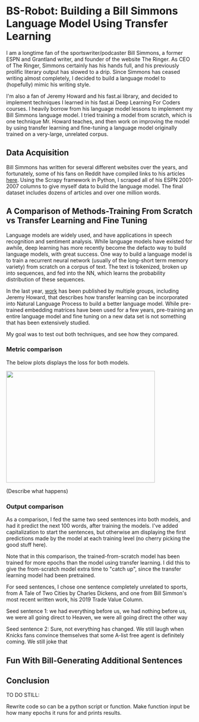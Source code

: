 # BS-Robot: Building a Bill Simmons Language Model Using Transfer Learning

I am a longtime fan of the sportswriter/podcaster Bill Simmons, a former ESPN and Grantland writer, and founder of the website The Ringer.  As CEO of The Ringer, Simmons certainly has his hands full, and his previously prolific literary output has slowed to a drip.  Since Simmons has ceased writing almost completely, I decided to build a language model to (hopefully) mimic his writing style.  

I'm also a fan of Jeremy Howard and his fast.ai library, and decided to implement techniques I learned in his fast.ai Deep Learning For Coders courses.  I heavily borrow from his language model lessons to implement my Bill Simmons language model.  I tried training a model from scratch, which is one technique Mr. Howard teaches, and then work on improving the model by using transfer learning and fine-tuning a language model originally trained on a very-large, unrelated corpus.

## Data Acquisition

Bill Simmons has written for several different websites over the years, and fortunately, some of his fans on Reddit have compiled links to his articles [here](https://www.reddit.com/r/billsimmons/comments/81fupe/the_mostly_complete_bill_simmons_archives/).  Using the Scrapy framework in Python, I scraped all of his ESPN 2001-2007 columns to give myself data to build the language model. The final dataset includes dozens of articles and over one million words.  

## A Comparison of Methods-Training From Scratch vs Transfer Learning and Fine Tuning

Language models are widely used, and have applications in speech recognition and sentiment analysis.  While language models have existed for awhile, deep learning has more recently become the defacto way to build language models, with great success.  One way to build a language model is to train a recurrent neural network (usually of the long-short term memory variety) from scratch on a corpus of text.  The text is tokenized, broken up into sequences, and fed into the NN, which learns the probability distribution of these sequences.  

In the last year, [work](https://arxiv.org/abs/1801.06146) has been published by multiple groups, including Jeremy Howard, that describes how transfer learning can be incorporated into Natural Language Process to build a better language model.  While  pre-trained embedding matrices have been used for a few years, pre-training an entire language model and fine tuning on a new data set is not something that has been extensively studied.  

My goal was to test out both techniques, and see how they compared.  

### Metric comparison

The below plots displays the loss for both models. 

<img src="https://github.com/swgleave/BS-Robot/blob/master/images/test.md" height="300" width="400">













(Describe what happens)



### Output comparison

As a comparison, I fed the same two seed sentences into both models, and had it predict the next 100 words, after training the models.  I've added capitalization to start the sentences, but otherwise am displaying the first predictions made by the model at each training level (no cherry picking the good stuff here).

Note that in this comparison, the trained-from-scratch model has been trained for more epochs than the model using transfer learning.  I did this to give the from-scratch model extra time to "catch up", since the transfer learning model had been pretrained. 

For seed sentences, I chose one sentence completely unrelated to sports, from A Tale of Two Cities by Charles Dickens, and one from Bill Simmon's most recent written work, his 2019 Trade Value Column. 

Seed sentence 1: we had everything before us, we had nothing before us, we were all going direct to Heaven, we were all going direct the other way






Seed sentence 2: Sure, not everything has changed. We still laugh when Knicks fans convince themselves that some A-list free agent is definitely coming. We still joke that


## Fun With Bill-Generating Additional Sentences




## Conclusion


TO DO STILL:

Rewrite code so can be a python script or function.  Make function input be how many epochs it runs for and prints results.


